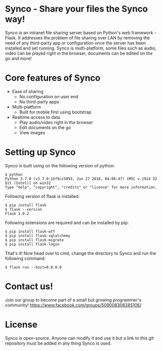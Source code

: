 # Synco - Share your files the Synco way!
Synco is an intranet file sharing server based on Python's web framework - Flask. It addresses the problem 
of file sharing over LAN by removing the need of any third-party app or configuration once the server has 
been installed and set running. Synco is multi-platform, some files such as audio, video can be played
right in the browser, documents can be edited on the go and more!
	
# Core features of Synco
* Ease of sharing
	* No configuration on user end
	* No third-party apps
* Multi-platform
	* Built for mobile first using bootstrap
* Realtime access to data
	* Play audio/video right in the browser
	* Edit documents on the go
	* View images
	
# Setting up Synco
Synco is built using on the following version of python:

	$ python
	Python 3.7.0 (v3.7.0:1bf9cc5093, Jun 27 2018, 04:06:47) [MSC v.1914 32 bit (Intel)] on win32
	Type "help", "copyright", "credits" or "license" for more information.

Following version of flask is installed:

	$ pip install flask
	$ flask --version
	Flask 1.0.2

Following extensions are required and can be installed by pip:
	
	$ pip install flask-wtf
	$ pip install flask-sqlalchemy
	$ pip install flask-migrate
	$ pip install flask-login
	
That's it!
Now head over to cmd, change the directory to Synco and run the following command:

	$ flask run --host=0.0.0.0

# Contact us!
Join our group to become part of a small but growing programmer's community!
https://www.facebook.com/groups/509008306285106/

# License
Synco is open-source. Anyone can modify it and use it but a link to this git repository must be added in any thing Synco is used.
